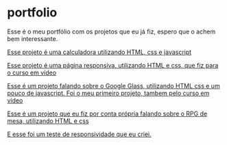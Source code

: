 # portfolio
 
Esse é o meu portfólio com os projetos que eu já fiz, espero que o achem bem interessante.

<a href="C:\Users\Pichau\Desktop\portfolio\calculadora\index.html">Esse projeto é uma calculadora utilizando HTML, css e javascript</a>

<a href="C:\Users\Pichau\Desktop\portfolio\projeto-android\android.html">Esse projeto é uma página responsiva, utilizando HTML e css, que fiz para o curso em vídeo</a>

<a href="C:\Users\Pichau\Desktop\portfolio\projeto-glass-html5\index.html">Esse é um projeto falando sobre o Google Glass, utilizando HTML css e um pouco de javascript. Foi o meu primeiro projeto, tambem pelo curso em vídeo</a>

<a href="C:\Users\Pichau\Desktop\portfolio\RPG-o-que-e\index.htm">Esse é um projeto que eu fiz por conta própria falando sobre o RPG de mesa, utilizando HTML e css</a>

<a href="C:\Users\Pichau\Desktop\portfolio\teste-responsivo\index.html">E esse foi um teste de responsividade que eu criei.</a>


